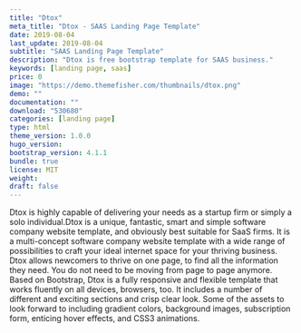 ```yaml
---
title: "Dtox"
meta_title: "Dtox - SAAS Landing Page Template"
date: 2019-08-04
last_update: 2019-08-04
subtitle: "SAAS Landing Page Template"
description: "Dtox is free bootstrap template for SAAS business."
keywords: [landing page, saas]
price: 0
image: "https://demo.themefisher.com/thumbnails/dtox.png"
demo: ""
documentation: ""
download: "530680"
categories: [landing page]
type: html
theme_version: 1.0.0
hugo_version: 
bootstrap_version: 4.1.1
bundle: true
license: MIT
weight:
draft: false
---
```


Dtox is highly capable of delivering your needs as a startup firm or simply a solo individual.Dtox is a unique, fantastic, smart and simple software company website template, and obviously best suitable for SaaS firms. It is a multi-concept software company website template with a wide range of possibilities to craft your ideal internet space for your thriving business. Dtox allows newcomers to thrive on one page, to find all the information they need. You do not need to be moving from page to page anymore. Based on Bootstrap, Dtox is a fully responsive and flexible template that works fluently on all devices, browsers, too. It includes a number of different and exciting sections and crisp clear look. Some of the assets to look forward to including gradient colors, background images, subscription form, enticing hover effects, and CSS3 animations.
